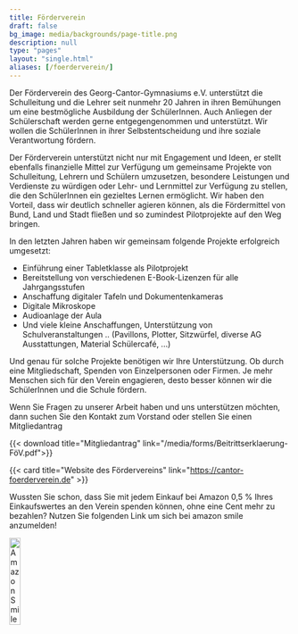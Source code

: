 ```yaml
---
title: Förderverein
draft: false
bg_image: media/backgrounds/page-title.png
description: null
type: "pages"
layout: "single.html"
aliases: [/foerderverein/]
---
```


Der Förderverein des Georg-Cantor-Gymnasiums e.V. unterstützt die Schulleitung und die Lehrer seit nunmehr 20 Jahren in ihren Bemühungen um eine bestmögliche Ausbildung der SchülerInnen. Auch Anliegen der Schülerschaft werden gerne entgegengenommen und unterstützt. Wir wollen die SchülerInnen in ihrer Selbstentscheidung und ihre soziale Verantwortung fördern.

Der Förderverein unterstützt nicht nur mit Engagement und Ideen, er stellt ebenfalls finanzielle Mittel zur Verfügung um gemeinsame Projekte von Schulleitung, Lehrern und Schülern umzusetzen, besondere Leistungen und Verdienste zu würdigen oder Lehr- und Lernmittel zur Verfügung zu stellen, die den SchülerInnen ein gezieltes Lernen ermöglicht. Wir haben den Vorteil, dass wir deutlich schneller agieren können, als die Fördermittel von Bund, Land und Stadt fließen und so zumindest Pilotprojekte auf den Weg bringen.

In den letzten Jahren haben wir gemeinsam folgende Projekte erfolgreich umgesetzt:

- Einführung einer Tabletklasse als Pilotprojekt
- Bereitstellung von verschiedenen E-Book-Lizenzen für alle Jahrgangsstufen
- Anschaffung digitaler Tafeln und Dokumentenkameras
- Digitale Mikroskope
- Audioanlage der Aula
- Und viele kleine Anschaffungen, Unterstützung von Schulveranstaltungen .. (Pavillons, Plotter, Sitzwürfel, diverse AG Ausstattungen, Material Schülercafé, ...)

Und genau für solche Projekte benötigen wir Ihre Unterstützung.  Ob durch eine Mitgliedschaft, Spenden von Einzelpersonen oder Firmen. Je mehr Menschen sich für den Verein engagieren, desto besser können wir die SchülerInnen und die Schule fördern.

Wenn Sie Fragen zu unserer Arbeit haben und uns unterstützen möchten, dann suchen Sie den Kontakt zum Vorstand oder stellen Sie einen Mitgliedantrag

{{< download title="Mitgliedantrag" link="/media/forms/Beitrittserklaerung-FöV.pdf">}}

{{< card title="Website des Fördervereins" link="https://cantor-foerderverein.de" >}}

Wussten Sie schon, dass Sie mit jedem Einkauf bei Amazon 0,5 % Ihres Einkaufswertes an den Verein spenden können, ohne eine Cent mehr zu bezahlen? Nutzen Sie folgenden Link um sich bei amazon smile anzumelden!

<a href="https://smile.amazon.de/ch/110-142-04263" title="zu AmazonSmile" target="_blank"><img src="/media/foev/amazonsmilelogo.jpg" alt="AmazonSmileLogo" width="20%" align="middle"></a>

